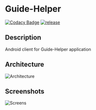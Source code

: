 # Guide-Helper

[![Codacy Badge](https://app.codacy.com/project/badge/Grade/f44a62de946a4db4b5a033ac789fc22f)](https://www.codacy.com/gh/guide-helper/guide-helper-app/dashboard?utm_source=github.com&amp;utm_medium=referral&amp;utm_content=guide-helper/guide-helper-app&amp;utm_campaign=Badge_Grade)
[![release](https://github.com/chikaldiriki/Guide-Helper/actions/workflows/release.yml/badge.svg)](https://github.com/chikaldiriki/Guide-Helper/actions/workflows/release.yml)

## Description
Android client for Guide-Helper application

## Architecture
![Architecture](https://github.com/guide-helper/guide-helper-app/blob/master/media/architecture.jpg)

## Screenshots
![Screens](https://github.com/guide-helper/guide-helper-app/blob/master/media/screens.jpg)